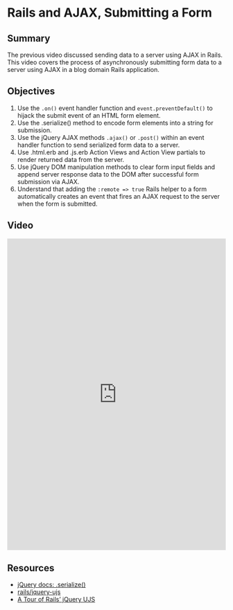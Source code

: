 # Rails and AJAX, Submitting a Form

## Summary

The previous video discussed sending data to a server using AJAX in Rails. This video covers the process of asynchronously submitting form data to a server using AJAX in a blog domain Rails application.

## Objectives

1. Use the `.on()` event handler function and `event.preventDefault()` to hijack the submit event of an HTML form element.
2. Use the .serialize() method to encode form elements into a string for submission.
3. Use the jQuery AJAX methods `.ajax()` or `.post()` within an event handler function to send serialized form data to a server.
4. Use .html.erb and .js.erb Action Views and Action View partials to render returned data from the server.
5. Use jQuery DOM manipulation methods to clear form input fields and append server response data to the DOM after successful form submission via AJAX.
6. Understand that adding the `:remote => true` Rails helper to a form automatically creates an event that fires an AJAX request to the server when the form is submitted.

## Video
<iframe width="100%" height="720" src="https://www.youtube.com/embed/XxzayZma5Ew?rel=0&amp;showinfo=0" frameborder="0" allowfullscreen></iframe>

## Resources

- [jQuery docs: .serialize()](https://api.jquery.com/serialize/)
- [rails/jquery-ujs](https://github.com/rails/jquery-ujs)
- [A Tour of Rails’ jQuery UJS](https://thoughtbot.com/blog/a-tour-of-rails-jquery-ujs)
